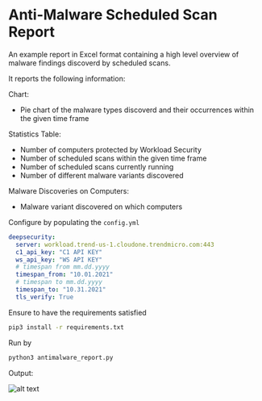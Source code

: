 # Anti-Malware Scheduled Scan Report

An example report in Excel format containing a high level overview of malware findings discoverd by scheduled scans.

It reports the following information:

Chart:

* Pie chart of the malware types discoverd and their occurrences within the given time frame

Statistics Table:

* Number of computers protected by Workload Security
* Number of scheduled scans within the given time frame
* Number of scheduled scans currently running
* Number of different malware variants discovered

Malware Discoveries on Computers:

* Malware variant discovered on which computers

Configure by populating the `config.yml`

```yaml
deepsecurity:
  server: workload.trend-us-1.cloudone.trendmicro.com:443
  c1_api_key: "C1 API KEY"
  ws_api_key: "WS API KEY"
  # timespan from mm.dd.yyyy
  timespan_from: "10.01.2021"
  # timespan to mm.dd.yyyy
  timespan_to: "10.31.2021"
  tls_verify: True
```

Ensure to have the requirements satisfied

```sh
pip3 install -r requirements.txt
```

Run by

```sh
python3 antimalware_report.py
```

Output:

![alt text](pie.png "Example")
